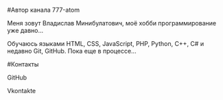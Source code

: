 #Автор канала 777-atom

Меня зовут Владислав Минибулатович, моё хобби программирование уже давно...

Обучаюсь языками HTML, CSS, JavaScript, PHP, Python, C++, C# и недавно Git, GitHub. Пока еще в процессе...

#Контакты 

GitHub

Vkontakte
